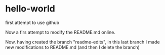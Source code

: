 # hello-world
first attempt to use github

Now a firs attempt to modify the README.md online.

Now, having created the branch "readme-edits", in this last branch I made new modifications to README.md (and then I delete the branch)
